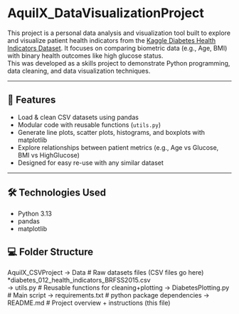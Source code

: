 # AquilX_DataVisualizationProject

This project is a personal data analysis and visualization tool built to explore and visualize patient health indicators from the [Kaggle Diabetes Health Indicators Dataset](https://www.kaggle.com/datasets/alexteboul/diabetes-health-indicators-dataset). It focuses on comparing biometric data (e.g., Age, BMI) with binary health outcomes like high glucose status.  
This was developed as a skills project to demonstrate Python programming, data cleaning, and data visualization techniques.

---

## 🚀 Features

- Load & clean CSV datasets using pandas
- Modular code with reusable functions (`utils.py`)
- Generate line plots, scatter plots, histograms, and boxplots with matplotlib
- Explore relationships between patient metrics (e.g., Age vs Glucose, BMI vs HighGlucose)
- Designed for easy re-use with any similar dataset

---

## 🛠️ Technologies Used

- Python 3.13
- pandas
- matplotlib


## 💻 Folder Structure
AquilX_CSVProject
  -> Data                                               # Raw datasets files (CSV files go here)
      *diabetes_012_health_indicators_BRFSS2015.csv     
  -> utils.py                                           # Reusable functions for cleaning+plotting
  -> DiabetesPlotting.py                                # Main script 
  -> requirements.txt                                   # python package dependencies
  -> README.md                                          # Project overview + instructions (this file)




